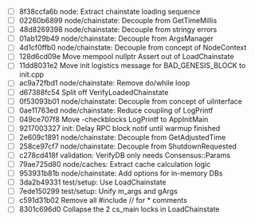 - [ ] 8f38ccfa6b node: Extract chainstate loading sequence
- [ ] 02260b6899 node/chainstate: Decouple from GetTimeMillis
- [ ] 48d8269398 node/chainstate: Decouple from stringy errors
- [ ] 01ab129b49 node/chainstate: Decouple from ArgsManager
- [ ] 4d1cf0ffb0 node/chainstate: Decouple from concept of NodeContext
- [ ] 128d6cd09e Move mempool nullptr Assert out of LoadChainstate
- [ ] 11dd8031e2 Move init logistics message for BAD_GENESIS_BLOCK to init.cpp
- [ ] ac9a72fbd1 node/chainstate: Remove do/while loop
- [ ] d67388fc54 Split off VerifyLoadedChainstate
- [ ] 0f53093b01 node/chainstate: Decouple from concept of uiInterface
- [ ] 0ae11763ed node/chainstate: Reduce coupling of LogPrintf
- [ ] 049ce707f8 Move -checkblocks LogPrintf to AppInitMain
- [ ] 9217003327 init: Delay RPC block notif until warmup finished
- [ ] 2e609c1891 node/chainstate: Decouple from GetAdjustedTime
- [ ] 258ce97cf7 node/chainstate: Decouple from ShutdownRequested
- [ ] c278cd418f validation: VerifyDB only needs Consensus::Params
- [ ] 79ae725d80 node/caches: Extract cache calculation logic
- [ ] 953931b81b node/chainstate: Add options for in-memory DBs
- [ ] 3da2b49331 test/setup: Use LoadChainstate
- [ ] 7ede150299 test/setup: Unify m_args and gArgs
- [ ] c591d31b02 Remove all #include // for * comments
- [ ] 8301c696d0 Collapse the 2 cs_main locks in LoadChainstate